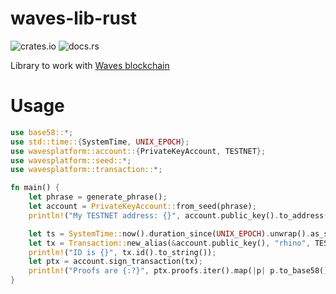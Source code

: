 # waves-lib-rust

![crates.io](https://img.shields.io/crates/v/wavesplatform.svg)
![docs.rs](https://docs.rs/wavesplatform/badge.svg)

Library to work with [Waves blockchain](https://wavesplatform.com)

# Usage
```rust
use base58::*;
use std::time::{SystemTime, UNIX_EPOCH};
use wavesplatform::account::{PrivateKeyAccount, TESTNET};
use wavesplatform::seed::*;
use wavesplatform::transaction::*;

fn main() {
    let phrase = generate_phrase();
    let account = PrivateKeyAccount::from_seed(phrase);
    println!("My TESTNET address: {}", account.public_key().to_address(TESTNET).to_string());

    let ts = SystemTime::now().duration_since(UNIX_EPOCH).unwrap().as_secs() * 1000;
    let tx = Transaction::new_alias(&account.public_key(), "rhino", TESTNET, 100000, ts);
    println!("ID is {}", tx.id().to_string());
    let ptx = account.sign_transaction(tx);
    println!("Proofs are {:?}", ptx.proofs.iter().map(|p| p.to_base58()).collect::<Vec<String>>());
}
```
